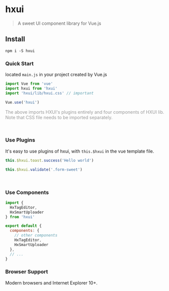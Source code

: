 # hxui

> A sweet UI component library for Vue.js

## Install
```shell
npm i -S hxui
```

### Quick Start

located `main.js` in your project created by Vue.js
```javascript
import Vue from 'vue'
import hxui from 'hxui'
import 'hxui/lib/hxui.css' // important

Vue.use('hxui')
```
<span style="color: #999;">The above imports HXUI's plugins entirely and four components of HXUI lib. Note that CSS file needs to be imported separately.</span>

<br />

### Use Plugins
It's easy to use plugins of hxui, with `this.$hxui` in the vue template file. 

```javascript
this.$hxui.toast.success('Hello world')

this.$hxui.validate('.form-sweet')
```

<br />

### Use Components
```javascript
import { 
  HxTagEditor, 
  HxSmartUploader
} from 'hxui'

export default {
  components: {
    // other components
    HxTagEditor,
    HxSmartUploader
  },
  // ...
}
```

### Browser Support

Modern browsers and Internet Explorer 10+.
